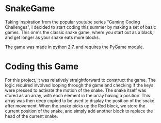# SnakeGame
Taking inspiration from the popular youtube series "Gaming Coding Challenges", I decided to start coding this summer by making a set of basic games. This one's the classic snake game, where you start out as a black, and get longer as your snake eats more blocks.

The game was made in python 2.7, and requires the PyGame module.
# Coding this Game
For this project, it was relatively straightforward to construct the game. The logic required involved looping through the game and checking if the keys were pressed to activate the motion of the snake. The snake itself was stored as an array, with each element in the array having a position. This array was then deep copied to be used to display the position of the snake after movement. When the snake picks up the Red block, we store the current position of the snake, and simply add another block to replace the head of the current snake.
